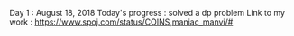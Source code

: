 Day 1 : August 18, 2018
Today's progress : solved a dp problem 
Link to my work : https://www.spoj.com/status/COINS,maniac_manvi/#

